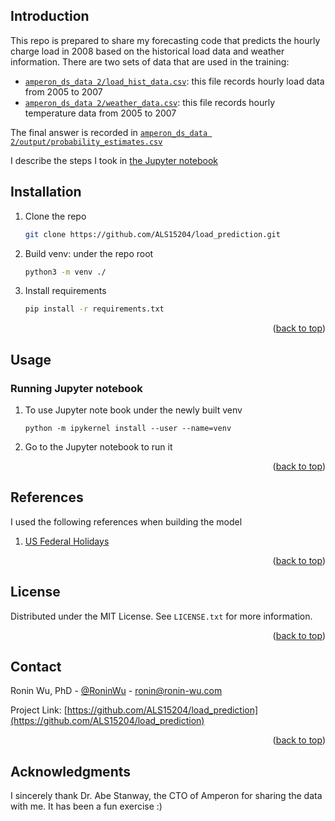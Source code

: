 <!-- Improved compatibility of back to top link: See: https://github.com/othneildrew/Best-README-Template/pull/73 -->
<a name="readme-top"></a>
<!--
*** Thanks for checking out the Best-README-Template. If you have a suggestion
*** that would make this better, please fork the repo and create a pull request
*** or simply open an issue with the tag "enhancement".
*** Don't forget to give the project a star!
*** Thanks again! Now go create something AMAZING! :D
-->

<!-- INTRODUCTION -->
## Introduction

This repo is prepared to share my forecasting code that predicts the hourly charge load in 2008 based on the historical 
load data and weather information. There are two sets of data that are used in the training:

* [`amperon_ds_data 2/load_hist_data.csv`](https://github.com/ALS15204/load_prediction/blob/28e8ce61ecef660e5d0ff9e3f728a2c8e2fbb2c2/amperon_ds_data%202/load_hist_data.csv): this file records hourly load data from 2005 to 2007
* [`amperon_ds_data 2/weather_data.csv`](https://github.com/ALS15204/load_prediction/blob/28e8ce61ecef660e5d0ff9e3f728a2c8e2fbb2c2/amperon_ds_data%202/weather_data.csv): this file records hourly temperature data from 2005 to 2007

The final answer is recorded in [`amperon_ds_data 2/output/probability_estimates.csv`](https://github.com/ALS15204/load_prediction/blob/28e8ce61ecef660e5d0ff9e3f728a2c8e2fbb2c2/amperon_ds_data%202/output/probability_estimates.csv)

I describe the steps I took in [the Jupyter notebook](https://github.com/ALS15204/load_prediction/blob/28e8ce61ecef660e5d0ff9e3f728a2c8e2fbb2c2/notebook/load_prediction.ipynb)

<!-- INSTALLATION -->
## Installation

1. Clone the repo
   ```sh
   git clone https://github.com/ALS15204/load_prediction.git
   ```
2. Build venv: under the repo root
   ```sh
   python3 -m venv ./
   ```
3. Install requirements
   ```sh
   pip install -r requirements.txt
   ```

<p align="right">(<a href="#readme-top">back to top</a>)</p>



<!-- USAGE -->
## Usage

### Running Jupyter notebook
1.  To use Jupyter note book under the newly built venv
    ```shell
    python -m ipykernel install --user --name=venv
    ```
2. Go to the Jupyter notebook to run it

<p align="right">(<a href="#readme-top">back to top</a>)</p>


<!-- REFERENCES -->
## References

I used the following references when building the model 
1. [US Federal Holidays](https://www.timeanddate.com/holidays/us/)

<p align="right">(<a href="#readme-top">back to top</a>)</p>



<!-- LICENSE -->
## License

Distributed under the MIT License. See `LICENSE.txt` for more information.

<p align="right">(<a href="#readme-top">back to top</a>)</p>



<!-- CONTACT -->
## Contact

Ronin Wu, PhD - [@RoninWu](https://twitter.com/RoninWu) - ronin@ronin-wu.com

Project Link: [https://github.com/ALS15204/load_prediction](https://github.com/ALS15204/load_prediction)

<p align="right">(<a href="#readme-top">back to top</a>)</p>



<!-- ACKNOWLEDGMENTS -->
## Acknowledgments

I sincerely thank Dr. Abe Stanway, the CTO of Amperon for sharing the data with me. It has been a fun exercise :)